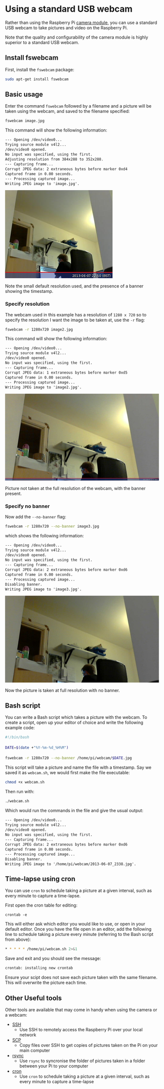# Using a standard USB webcam

Rather than using the Raspberry Pi [camera module](camera/README.md), you can use a standard USB webcam to take pictures and video on the Raspberry Pi.

Note that the quality and configurability of the camera module is highly superior to a standard USB webcam.

## Install fswebcam

First, install the `fswebcam` package:

```bash
sudo apt-get install fswebcam
```

## Basic usage

Enter the command `fswebcam` followed by a filename and a picture will be taken using the webcam, and saved to the filename specified:

```bash
fswebcam image.jpg
```

This command will show the following information:

```
--- Opening /dev/video0...
Trying source module v4l2...
/dev/video0 opened.
No input was specified, using the first.
Adjusting resolution from 384x288 to 352x288.
--- Capturing frame...
Corrupt JPEG data: 2 extraneous bytes before marker 0xd4
Captured frame in 0.00 seconds.
--- Processing captured image...
Writing JPEG image to 'image.jpg'.
```

![](images/image.jpg)

Note the small default resolution used, and the presence of a banner showing the timestamp.

### Specify resolution

The webcam used in this example has a resolution of `1280 x 720` so to specify the resolution I want the image to be taken at, use the `-r` flag:

```bash
fswebcam -r 1280x720 image2.jpg
```

This command will show the following information:

```
--- Opening /dev/video0...
Trying source module v4l2...
/dev/video0 opened.
No input was specified, using the first.
--- Capturing frame...
Corrupt JPEG data: 1 extraneous bytes before marker 0xd5
Captured frame in 0.00 seconds.
--- Processing captured image...
Writing JPEG image to 'image2.jpg'.
```

![](images/image2.jpg)

Picture not taken at the full resolution of the webcam, with the banner present.

### Specify no banner

Now add the `--no-banner` flag:

```bash
fswebcam -r 1280x720 --no-banner image3.jpg
```

which shows the following information:

```
--- Opening /dev/video0...
Trying source module v4l2...
/dev/video0 opened.
No input was specified, using the first.
--- Capturing frame...
Corrupt JPEG data: 2 extraneous bytes before marker 0xd6
Captured frame in 0.00 seconds.
--- Processing captured image...
Disabling banner.
Writing JPEG image to 'image3.jpg'.
```

![](images/image3.jpg)

Now the picture is taken at full resolution with no banner.

## Bash script

You can write a Bash script which takes a picture with the webcam. To create a script, open up your editor of choice and write the following example code:

```bash
#!/bin/bash

DATE=$(date +"%Y-%m-%d_%H%M")

fswebcam -r 1280x720 --no-banner /home/pi/webcam/$DATE.jpg
```

This script will take a picture and name the file with a timestamp. Say we saved it as `webcam.sh`, we would first make the file executable:

```bash
chmod +x webcam.sh
```

Then run with:

```bash
./webcam.sh
```

Which would run the commands in the file and give the usual output:

```
--- Opening /dev/video0...
Trying source module v4l2...
/dev/video0 opened.
No input was specified, using the first.
--- Capturing frame...
Corrupt JPEG data: 2 extraneous bytes before marker 0xd6
Captured frame in 0.00 seconds.
--- Processing captured image...
Disabling banner.
Writing JPEG image to '/home/pi/webcam/2013-06-07_2338.jpg'.
```

## Time-lapse using cron

You can use `cron` to schedule taking a picture at a given interval, such as every minute to capture a time-lapse.

First open the cron table for editing:

```
crontab -e
```

This will either ask which editor you would like to use, or open in your default editor. Once you have the file open in an editor, add the following line to schedule taking a picture every minute (referring to the Bash script from above):

```bash
* * * * * /home/pi/webcam.sh 2>&1
```

Save and exit and you should see the message:

```bash
crontab: installing new crontab
```

Ensure your scipt does not save each picture taken with the same filename. This will overwrite the picture each time.

## Other Useful tools

Other tools are available that may come in handy when using the camera or a webcam:

- [SSH](../../remote-access/ssh/README.md)
    - Use SSH to remotely access the Raspberry Pi over your local network
- [SCP](../../remote-access/ssh/scp.md)
    - Copy files over SSH to get copies of pictures taken on the Pi on your main computer
- [rsync](../../remote-access/ssh/rsync.md)
    - Use `rsync` to syncronise the folder of pictures taken in a folder between your Pi to your computer
- [cron](../../linux/cron.md)
    - Use `cron` to schedule taking a picture at a given interval, such as every minute to capture a time-lapse
